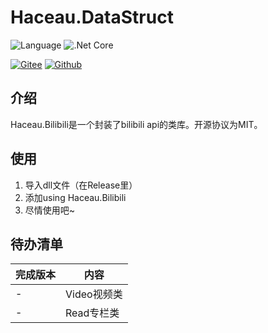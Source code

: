 Haceau.DataStruct
===========
![Language](https://img.shields.io/badge/Language-C%23-blue.svg?style=flat-square) ![.Net Core](https://img.shields.io/badge/.Net&nbsp;Core-3.1-blue.svg?style=flat-square)

[![Gitee](https://img.shields.io/badge/Gitee-辰落火辉Haceau-red.svg?style=flat-square)](https://gitee.com/haceau/Haceau.-Bilibili) [![Github](https://img.shields.io/badge/Github-HaceauZoac-blue.svg?style=flat-square)](https://github.com/Haceau-Zoac/Haceau.Bilibili)

介绍
---
Haceau.Bilibili是一个封装了bilibili api的类库。开源协议为MIT。

使用
---
1. 导入dll文件（在Release里）
2. 添加using Haceau.Bilibili
3. 尽情使用吧~

待办清单
---
|完成版本|内容|
|---|---|
|-|Video视频类|
|-|Read专栏类|